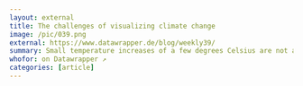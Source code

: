 ```yaml
---
layout: external
title: The challenges of visualizing climate change
image: /pic/039.png
external: https://www.datawrapper.de/blog/weekly39/
summary: Small temperature increases of a few degrees Celsius are not a huge deal for us in the short-term, but in the long-term. How can we show that?
whofor: on Datawrapper ↗
categories: [article]
---
```

